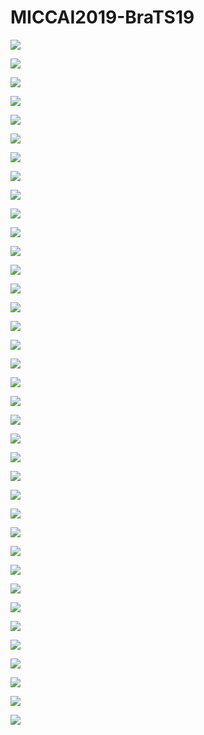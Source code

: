 # MICCAI2019-BraTS19

![](https://github.com/Cute77/MICCAI2019-BraTS19/raw/master/presentation/Internship_Summary_of_ZiqiLin_00.png)

![](https://github.com/Cute77/MICCAI2019-BraTS19/raw/master/presentation/Internship_Summary_of_ZiqiLin_01.png)

![](https://github.com/Cute77/MICCAI2019-BraTS19/raw/master/presentation/Internship_Summary_of_ZiqiLin_02.png)

![](https://github.com/Cute77/MICCAI2019-BraTS19/raw/master/presentation/Internship_Summary_of_ZiqiLin_03.png)  

![](https://github.com/Cute77/MICCAI2019-BraTS19/raw/master/presentation/Internship_Summary_of_ZiqiLin_04.png)  

![](https://github.com/Cute77/MICCAI2019-BraTS19/raw/master/presentation/Internship_Summary_of_ZiqiLin_05.png)  

![](https://github.com/Cute77/MICCAI2019-BraTS19/raw/master/presentation/Internship_Summary_of_ZiqiLin_06.png)  

![](https://github.com/Cute77/MICCAI2019-BraTS19/raw/master/presentation/Internship_Summary_of_ZiqiLin_07.png)  

![](https://github.com/Cute77/MICCAI2019-BraTS19/raw/master/presentation/Internship_Summary_of_ZiqiLin_08.png)

![](https://github.com/Cute77/MICCAI2019-BraTS19/raw/master/presentation/Internship_Summary_of_ZiqiLin_09.png)  

![](https://github.com/Cute77/MICCAI2019-BraTS19/raw/master/presentation/Internship_Summary_of_ZiqiLin_10.png)  

![](https://github.com/Cute77/MICCAI2019-BraTS19/raw/master/presentation/Internship_Summary_of_ZiqiLin_11.png)  

![](https://github.com/Cute77/MICCAI2019-BraTS19/raw/master/presentation/Internship_Summary_of_ZiqiLin_12.png)  

![](https://github.com/Cute77/MICCAI2019-BraTS19/raw/master/presentation/Internship_Summary_of_ZiqiLin_13.png)  

![](https://github.com/Cute77/MICCAI2019-BraTS19/raw/master/presentation/Internship_Summary_of_ZiqiLin_14.png)  

![](https://github.com/Cute77/MICCAI2019-BraTS19/raw/master/presentation/Internship_Summary_of_ZiqiLin_15.png)  

![](https://github.com/Cute77/MICCAI2019-BraTS19/raw/master/presentation/Internship_Summary_of_ZiqiLin_16.png)  

![](https://github.com/Cute77/MICCAI2019-BraTS19/raw/master/presentation/Internship_Summary_of_ZiqiLin_17.png)

![](https://github.com/Cute77/MICCAI2019-BraTS19/raw/master/presentation/Internship_Summary_of_ZiqiLin_18.png)

![](https://github.com/Cute77/MICCAI2019-BraTS19/raw/master/presentation/Internship_Summary_of_ZiqiLin_19.png)

![](https://github.com/Cute77/MICCAI2019-BraTS19/raw/master/presentation/Internship_Summary_of_ZiqiLin_20.png)

![](https://github.com/Cute77/MICCAI2019-BraTS19/raw/master/presentation/Internship_Summary_of_ZiqiLin_21.png)  

![](https://github.com/Cute77/MICCAI2019-BraTS19/raw/master/presentation/Internship_Summary_of_ZiqiLin_22.png)  

![](https://github.com/Cute77/MICCAI2019-BraTS19/raw/master/presentation/Internship_Summary_of_ZiqiLin_23.png)  

![](https://github.com/Cute77/MICCAI2019-BraTS19/raw/master/presentation/Internship_Summary_of_ZiqiLin_24.png)  

![](https://github.com/Cute77/MICCAI2019-BraTS19/raw/master/presentation/Internship_Summary_of_ZiqiLin_25.png)  

![](https://github.com/Cute77/MICCAI2019-BraTS19/raw/master/presentation/Internship_Summary_of_ZiqiLin_26.png)

![](https://github.com/Cute77/MICCAI2019-BraTS19/raw/master/presentation/Internship_Summary_of_ZiqiLin_27.png)  

![](https://github.com/Cute77/MICCAI2019-BraTS19/raw/master/presentation/Internship_Summary_of_ZiqiLin_28.png)  

![](https://github.com/Cute77/MICCAI2019-BraTS19/raw/master/presentation/Internship_Summary_of_ZiqiLin_29.png)  

![](https://github.com/Cute77/MICCAI2019-BraTS19/raw/master/presentation/Internship_Summary_of_ZiqiLin_30.png)  

![](https://github.com/Cute77/MICCAI2019-BraTS19/raw/master/presentation/Internship_Summary_of_ZiqiLin_31.png)  

![](https://github.com/Cute77/MICCAI2019-BraTS19/raw/master/presentation/Internship_Summary_of_ZiqiLin_32.png)  

![](https://github.com/Cute77/MICCAI2019-BraTS19/raw/master/presentation/Internship_Summary_of_ZiqiLin_33.png)  

![](https://github.com/Cute77/MICCAI2019-BraTS19/raw/master/presentation/Internship_Summary_of_ZiqiLin_34.png)  

![](https://github.com/Cute77/MICCAI2019-BraTS19/raw/master/presentation/Internship_Summary_of_ZiqiLin_35.png)

![](https://github.com/Cute77/MICCAI2019-BraTS19/raw/master/presentation/Internship_Summary_of_ZiqiLin_36.png)
